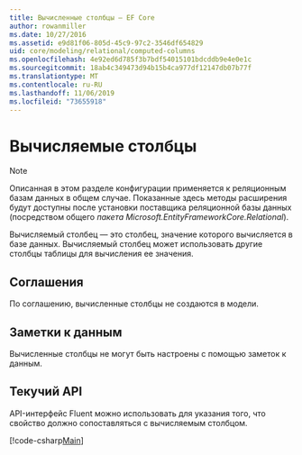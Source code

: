 ```yaml
---
title: Вычисленные столбцы — EF Core
author: rowanmiller
ms.date: 10/27/2016
ms.assetid: e9d81f06-805d-45c9-97c2-3546df654829
uid: core/modeling/relational/computed-columns
ms.openlocfilehash: 4e92ed6d785f3b7bdf54015101bdcddb9e4e0e1c
ms.sourcegitcommit: 18ab4c349473d94b15b4ca977df12147db07b77f
ms.translationtype: MT
ms.contentlocale: ru-RU
ms.lasthandoff: 11/06/2019
ms.locfileid: "73655918"
---
```

# <a name="computed-columns"></a>Вычисляемые столбцы

> [!NOTE]  
> Описанная в этом разделе конфигурации применяется к реляционным базам данных в общем случае. Показанные здесь методы расширения будут доступны после установки поставщика реляционной базы данных (посредством общего *пакета Microsoft.EntityFrameworkCore.Relational*).

Вычисляемый столбец — это столбец, значение которого вычисляется в базе данных. Вычисляемый столбец может использовать другие столбцы таблицы для вычисления ее значения.

## <a name="conventions"></a>Соглашения

По соглашению, вычисленные столбцы не создаются в модели.

## <a name="data-annotations"></a>Заметки к данным

Вычисленные столбцы не могут быть настроены с помощью заметок к данным.

## <a name="fluent-api"></a>Текучий API

API-интерфейс Fluent можно использовать для указания того, что свойство должно сопоставляться с вычисляемым столбцом.

[!code-csharp[Main](../../../../samples/core/Modeling/FluentAPI/Relational/ComputedColumn.cs?name=ComputedColumn&highlight=9)]
